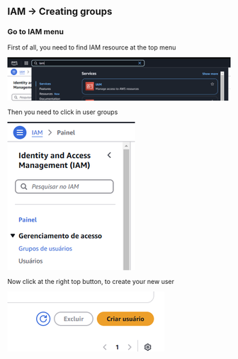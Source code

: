 ## IAM -> Creating groups 

### Go to IAM menu

First of all, you need to find IAM resource at the top menu

![alt text](img/go-to-iam-menu.png "Go to IAM menu")

Then you need to click in user groups 

![alt text](img/click-in-user-groups.png "Click in user groups")


Now click at the right top button, to create your new user

![alt text](img/create-user.png "Create user")